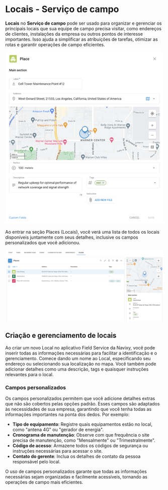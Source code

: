 # Locais - Serviço de campo

**Locais** no **Serviço de campo** pode ser usado para organizar e gerenciar os principais locais que sua equipe de campo precisa visitar, como endereços de clientes, instalações da empresa ou outros pontos de interesse importantes. Isso ajuda a simplificar as atribuições de tarefas, otimizar as rotas e garantir operações de campo eficientes.

![image-20240816-175137.png](attachments/image-20240816-175137.png)

Ao entrar na seção Places (Locais), você verá uma lista de todos os locais disponíveis juntamente com seus detalhes, inclusive os campos personalizados que você adicionou.

![image-20240816-174653.png](attachments/image-20240816-174653.png)

## Criação e gerenciamento de locais

Ao criar um novo Local no aplicativo Field Service da Navixy, você pode inserir todas as informações necessárias para facilitar a identificação e o gerenciamento. Comece dando um nome ao Local, especificando seu endereço ou selecionando sua localização no mapa. Você também pode adicionar detalhes como uma descrição, tags e quaisquer instruções relevantes para o local.

### Campos personalizados

Os campos personalizados permitem que você adicione detalhes extras que não são cobertos pelas opções padrão. Esses campos são adaptados às necessidades de sua empresa, garantindo que você tenha todas as informações importantes na ponta dos dedos. Por exemplo:

- **Tipo de equipamento**: Registre quais equipamentos estão no local, como "antena 4G" ou "gerador de energia".
- **Cronograma de manutenção**: Observe com que frequência o site precisa de manutenção, como "Mensalmente" ou "Trimestralmente".
- **Código de acesso**: Armazene todos os códigos de segurança ou instruções necessárias para acessar o site.
- **Contato do gerente**: Inclua os detalhes de contato da pessoa responsável pelo local.

O uso de campos personalizados garante que todas as informações necessárias sejam organizadas e facilmente acessíveis, tornando as operações de campo mais eficientes.